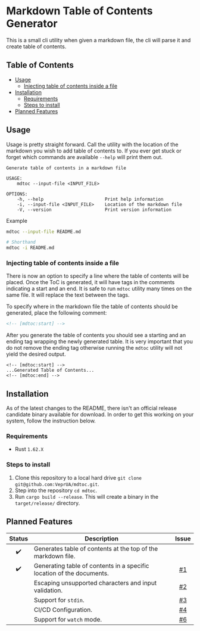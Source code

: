 # Markdown Table of Contents Generator

This is a small cli utility when given a markdown file, the cli will parse it and create table of contents.

<!-- [mdtoc:start] -->
## Table of Contents
 - [Usage](#usage)
   - [Injecting table of contents inside a file](#injecting-table-of-contents-inside-a-file)
 - [Installation](#installation)
   - [Requirements](#requirements)
   - [Steps to install](#steps-to-install)
 - [Planned Features](#planned-features)
<!-- [mdtoc:end] -->

## Usage

Usage is pretty straight forward. Call the utility with the location of the markdown you wish to add table of contents to. If you ever get stuck or forget which commands are available `--help` will print them out.

```text
Generate table of contents in a markdown file

USAGE:
    mdtoc --input-file <INPUT_FILE>

OPTIONS:
    -h, --help                       Print help information
    -i, --input-file <INPUT_FILE>    Location of the markdown file
    -V, --version                    Print version information

```

Example

```bash
mdtoc --input-file README.md

# Shorthand
mdtoc -i README.md
```

### Injecting table of contents inside a file
There is now an option to specify a line where the table of contents will be placed. Once the ToC is generated, it will have tags in the comments indicating a start and an end. It is safe to run `mdtoc` utility many times on the same file. It will replace the text between the tags.

To specify where in the markdown file the table of contents should be generated, place the following comment:
```md
<!-- [mdtoc:start] -->
```

After you generate the table of contents you should see a starting and an ending tag wrapping the newly generated table. It is very important that you do not remove the ending tag otherwise running the `mdtoc` utility will not yield the desired output.
```text
<!-- [mdtoc:start] -->
...Generated Table of Contents...
<!-- [mdtoc:end] -->
```
## Installation

As of the latest changes to the README, there isn't an official release candidate binary available for download. In order to get this working on your system, follow the instruction below.

### Requirements

- Rust `1.62.X`

### Steps to install

1. Clone this repository to a local hard drive `git clone git@github.com:VeprUA/mdtoc.git`.
2. Step into the repository `cd mdtoc`.
3. Run `cargo build --release`. This will create a binary in the `target/release/` directory.

## Planned Features

|       Status       | Description                                                           |                     Issue                      |
| :----------------: | --------------------------------------------------------------------- | :--------------------------------------------: |
| :heavy_check_mark: | Generates table of contents at the top of the markdown file.          |                                                |
| :heavy_check_mark: | Generating table of contents in a specific location of the documents. | [#1](https://github.com/VeprUA/mdtoc/issues/1) |
|                    | Escaping unsupported characters and input validation.                 | [#2](https://github.com/VeprUA/mdtoc/issues/2) |
|                    | Support for `stdin`.                                                  | [#3](https://github.com/VeprUA/mdtoc/issues/3) |
|                    | CI/CD Configuration.                                                  | [#4](https://github.com/VeprUA/mdtoc/issues/4) |
|                    | Support for `watch` mode.                                            | [#6](https://github.com/VeprUA/mdtoc/issues/6) |
